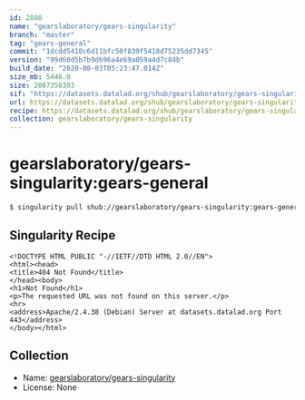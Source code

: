 ```yaml
---
id: 2880
name: "gearslaboratory/gears-singularity"
branch: "master"
tag: "gears-general"
commit: "1dcdd5410c6d11bfc50f839f5418d75235dd7345"
version: "99d60d5b7b9d696a4e69a059a4d7c84b"
build_date: "2020-08-03T05:23:47.014Z"
size_mb: 5446.0
size: 2087350303
sif: "https://datasets.datalad.org/shub/gearslaboratory/gears-singularity/gears-general/2020-08-03-1dcdd541-99d60d5b/99d60d5b7b9d696a4e69a059a4d7c84b.sif"
url: https://datasets.datalad.org/shub/gearslaboratory/gears-singularity/gears-general/2020-08-03-1dcdd541-99d60d5b/
recipe: https://datasets.datalad.org/shub/gearslaboratory/gears-singularity/gears-general/2020-08-03-1dcdd541-99d60d5b/Singularity
collection: gearslaboratory/gears-singularity
---
```


# gearslaboratory/gears-singularity:gears-general

```bash
$ singularity pull shub://gearslaboratory/gears-singularity:gears-general
```

## Singularity Recipe

```singularity
<!DOCTYPE HTML PUBLIC "-//IETF//DTD HTML 2.0//EN">
<html><head>
<title>404 Not Found</title>
</head><body>
<h1>Not Found</h1>
<p>The requested URL was not found on this server.</p>
<hr>
<address>Apache/2.4.38 (Debian) Server at datasets.datalad.org Port 443</address>
</body></html>
```

## Collection

 - Name: [gearslaboratory/gears-singularity](https://github.com/gearslaboratory/gears-singularity)
 - License: None

